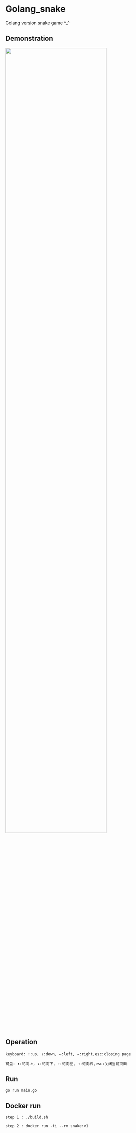 # Golang_snake

Golang version snake game ^_^

## Demonstration 

<img src="https://img-blog.csdnimg.cn/e5af6c6215424574882b81e865d7787b.gif" width="80%" height="80%">

## Operation 
`keyboard: ↑:up, ↓:down, ←:left, →:right,esc:closing page`  

`键盘: ↑:蛇向上, ↓:蛇向下, ←:蛇向左, →:蛇向右,esc:关闭当前页面`

## Run
`go run main.go`  

## Docker run
`step 1 : ./build.sh`  

`step 2 : docker run -ti --rm snake:v1`